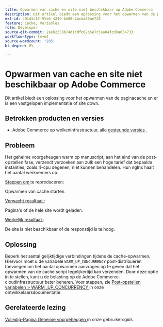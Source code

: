 ```yaml
---
title: Opwarmen van cache en site niet beschikbaar op Adobe Commerce
description: Dit artikel biedt een oplossing voor het opwarmen van de paginacache en er is een vastgelopen implementatie of site down.
exl-id: c91d5c1f-95e6-4240-be98-2acea49ae728
feature: Cache, Variables
role: Developer
source-git-commit: 2aeb2355b74d1cdfc62b5e7c5aa04fcd0a654733
workflow-type: tm+mt
source-wordcount: '205'
ht-degree: 0%

---
```


# Opwarmen van cache en site niet beschikbaar op Adobe Commerce

Dit artikel biedt een oplossing voor het opwarmen van de paginacache en er is een vastgelopen implementatie of site down.

## Betrokken producten en versies

* Adobe Commerce op wolkeninfrastructuur, alle [ gesteunde versies ](https://magento.com/sites/default/files/magento-software-lifecycle-policy.pdf).

## Probleem

Het geheime voorgeheugen warm op manuscript, aan het eind van de post-opstellen fase, verzendt verzoeken aan zulk een hoge tarief dat bepaalde instanties, zoals 4-cpu degenen, niet kunnen behandelen. Hun ngInx haalt het aantal werknemers op.

<u> Stappen om </u> te reproduceren:

Opwarmen van cache starten.

<u> Verwacht resultaat </u>:

Pagina&#39;s of de hele site wordt geladen.

<u> Werkelijk resultaat </u>:

De site is niet beschikbaar of de responstijd is te hoog.

## Oplossing

Beperk het aantal gelijktijdige verbindingen tijdens de cache-opwarmen. Hiervoor moet u de variabele `WARM_UP_CONCURRENCY` post-distribueren toevoegen om het aantal opwarmen aanvragen op te geven dat het opwarmen van de cache script tegelijkertijd kan verzenden. Door deze optie in te stellen, kunt u de belasting op de Adobe Commerce-cloudinfrastructuur beter beheren. Voor stappen, zie [ Post-opstellen variabelen > WARM \_UP\_CONCURRENCY ](https://experienceleague.adobe.com/nl/docs/commerce-cloud-service/user-guide/configure/env/stage/variables-post-deploy#warm_up_concurrency) in onze ontwikkelaarsdocumentatie.

## Gerelateerde lezing

[ Volledig-Pagina Geheime voorgeheugen ](https://experienceleague.adobe.com/nl/docs/commerce-admin/systems/tools/cache-management#full-page-caching) in onze gebruikersgids
